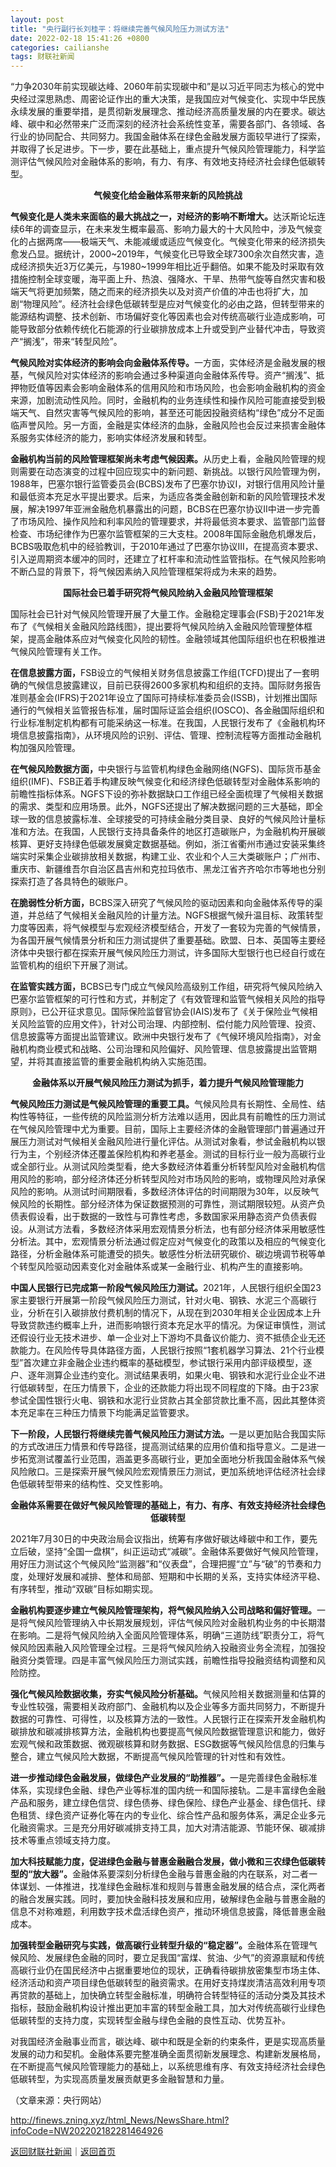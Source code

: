 ```yaml
---
layout: post
title: "央行副行长刘桂平：将继续完善气候风险压力测试方法"
date: 2022-02-18 15:41:26 +0800
categories: cailianshe
tags: 财联社新闻
---
```

<p>“力争2030年前实现碳达峰、2060年前实现碳中和”是以习近平同志为核心的党中央经过深思熟虑、周密论证作出的重大决策，是我国应对气候变化、实现中华民族永续发展的重要举措，是贯彻新发展理念、推动经济高质量发展的内在要求。碳达峰、碳中和必然带来广泛而深刻的经济社会系统性变革，需要各部门、各领域、各行业的协同配合、共同努力。我国金融体系在绿色金融发展方面较早进行了探索，并取得了长足进步。下一步，要在此基础上，重点提升气候风险管理能力，科学监测评估气候风险对金融体系的影响，有力、有序、有效地支持经济社会绿色低碳转型。</p>
 <p align="center"><strong>气候变化给金融体系带来新的风险挑战</strong></p><p><strong>气候变化是人类未来面临的最大挑战之一，对经济的影响不断增大。</strong>达沃斯论坛连续6年的调查显示，在未来发生概率最高、影响力最大的十大风险中，涉及气候变化的占据两席——极端天气、未能减缓或适应气候变化。气候变化带来的经济损失愈发凸显。据统计，2000~2019年，气候变化已导致全球7300余次自然灾害，造成经济损失近3万亿美元，与1980~1999年相比近乎翻倍。如果不能及时采取有效措施控制全球变暖，海平面上升、热浪、强降水、干旱、热带气旋等自然灾害和极端天气将更加频繁，随之而来的经济损失以及对资产价值的冲击也将扩大，加剧“物理风险”。经济社会绿色低碳转型是应对气候变化的必由之路，但转型带来的能源结构调整、技术创新、市场偏好变化等因素也会对传统高碳行业造成影响，可能导致部分依赖传统化石能源的行业碳排放成本上升或受到产业替代冲击，导致资产“搁浅”，带来“转型风险”。</p>
 <p><strong>气候风险对实体经济的影响会向金融体系传导。</strong>一方面，实体经济是金融发展的根基，气候风险对实体经济的影响会通过多种渠道向金融体系传导。资产“搁浅”、抵押物贬值等因素会影响金融体系的信用风险和市场风险，也会影响金融机构的资金来源，加剧流动性风险。同时，金融机构的业务连续性和操作风险可能直接受到极端天气、自然灾害等气候风险的影响，甚至还可能因投融资结构“绿色”成分不足面临声誉风险。另一方面，金融是实体经济的血脉，金融风险也会反过来损害金融体系服务实体经济的能力，影响实体经济发展和转型。</p>
 <p><strong>金融机构当前的风险管理框架尚未考虑气候因素。</strong>从历史上看，金融风险管理的规则需要在动态演变的过程中回应现实中的新问题、新挑战。以银行风险管理为例，1988年，巴塞尔银行监管委员会(BCBS)发布了巴塞尔协议I，对银行信用风险计量和最低资本充足水平提出要求。后来，为适应各类金融创新和新的风险管理技术发展，解决1997年亚洲金融危机暴露出的问题，BCBS在巴塞尔协议II中进一步完善了市场风险、操作风险和利率风险的管理要求，并将最低资本要求、监管部门监督检查、市场纪律作为巴塞尔监管框架的三大支柱。2008年国际金融危机爆发后，BCBS吸取危机中的经验教训，于2010年通过了巴塞尔协议III，在提高资本要求、引入逆周期资本缓冲的同时，还建立了杠杆率和流动性监管指标。在气候风险影响不断凸显的背景下，将气候因素纳入风险管理框架将成为未来的趋势。</p>
 <p align="center"><strong>国际社会已着手研究将气候风险纳入金融风险管理框架</strong></p><p>国际社会已针对气候风险管理开展了大量工作。金融稳定理事会(FSB)于2021年发布了《气候相关金融风险路线图》，提出要将气候风险纳入金融风险管理整体框架，提高金融体系应对气候变化风险的韧性。金融领域其他国际组织也在积极推进气候风险管理有关工作。</p>
 <p><strong>在信息披露方面，</strong>FSB设立的气候相关财务信息披露工作组(TCFD)提出了一套明确的气候信息披露建议，目前已获得2600多家机构和组织的支持。国际财务报告准则基金会(IFRS)于2021年设立了国际可持续标准委员会(ISSB)，计划推出国际通行的气候相关监管报告标准，届时国际证监会组织(IOSCO)、各金融国际组织和行业标准制定机构都有可能采纳这一标准。在我国，人民银行发布了《金融机构环境信息披露指南》，从环境风险的识别、评估、管理、控制流程等方面推动金融机构加强风险管理。</p>
 <p><strong>在气候风险数据方面，</strong>中央银行与监管机构绿色金融网络(NGFS)、国际货币基金组织(IMF)、FSB正着手构建反映气候变化和经济绿色低碳转型对金融体系影响的前瞻性指标体系。NGFS下设的弥补数据缺口工作组已经全面梳理了气候相关数据的需求、类型和应用场景。此外，NGFS还提出了解决数据问题的三大基础，即全球一致的信息披露标准、全球接受的可持续金融分类目录、良好的气候风险计量标准和方法。在我国，人民银行支持具备条件的地区打造碳账户，为金融机构开展碳核算、更好支持绿色低碳发展奠定数据基础。例如，浙江省衢州市通过安装采集终端实时采集企业碳排放相关数据，构建工业、农业和个人三大类碳账户；广州市、重庆市、新疆维吾尔自治区昌吉州和克拉玛依市、黑龙江省齐齐哈尔市等地也分别探索打造了各具特色的碳账户。</p>
 <p><strong>在脆弱性分析方面，</strong>BCBS深入研究了气候风险的驱动因素和向金融体系传导的渠道，并总结了气候相关金融风险的计量方法。NGFS根据气候升温目标、政策转型力度等因素，将气候模型与宏观经济模型结合，开发了一套较为完善的气候情景，为各国开展气候情景分析和压力测试提供了重要基础。欧盟、日本、英国等主要经济体中央银行都在探索开展气候风险压力测试，许多国际大型银行也已经自行或在监管机构的组织下开展了测试。</p>
 <p><strong>在监管实践方面，</strong>BCBS已专门成立气候风险高级别工作组，研究将气候风险纳入巴塞尔监管框架的可行性和方式，并制定了《有效管理和监管气候相关风险的指导原则》，已公开征求意见。国际保险监督官协会(IAIS)发布了《关于保险业气候相关风险监管的应用文件》，针对公司治理、内部控制、偿付能力风险管理、投资、信息披露等方面提出监管建议。欧洲中央银行发布了《气候环境风险指南》，对金融机构商业模式和战略、公司治理和风险偏好、风险管理、信息披露提出监管期望，并将其直接监管的重要金融机构纳入实施范围。</p>
 <p align="center"><strong>金融体系以开展气候风险压力测试为抓手，着力提升气候风险管理能力</strong></p><p><strong>气候风险压力测试是气候风险管理的重要工具。</strong>气候风险具有长期性、全局性、结构性等特征，一些传统的风险监测分析方法难以适用，因此具有前瞻性的压力测试在气候风险管理中尤为重要。目前，国际上主要经济体的金融管理部门普遍通过开展压力测试对气候相关金融风险进行量化评估。从测试对象看，参试金融机构以银行为主，个别经济体还覆盖保险机构和养老基金。测试的目标行业一般为高碳行业或全部行业。从测试风险类型看，绝大多数经济体着重分析转型风险对金融机构信用风险的影响，部分经济体还分析转型风险对市场风险的影响，或物理风险对承保风险的影响。从测试时间期限看，多数经济体评估的时间期限为30年，以反映气候风险的长期性。部分经济体为保证数据预测的可靠性，测试期限较短。从资产负债表假设看，出于数据的一致性与可靠性考虑，多数国家采用静态资产负债表假设。从测试方法看，多数经济体采用宏观情景分析法，也有部分经济体采用敏感性分析法。其中，宏观情景分析法通过假定应对气候变化的政策以及相应的气候变化路径，分析金融体系可能遭受的损失。敏感性分析法研究碳价、碳边境调节税等单个转型风险驱动因素变化对金融体系或某一金融行业、机构产生的直接影响。</p>
 <p><strong>中国人民银行已完成第一阶段气候风险压力测试。</strong>2021年，人民银行组织全国23家主要银行开展第一阶段气候风险压力测试，针对火电、钢铁、水泥三个高碳行业，分析在引入碳排放付费机制的情况下，从现在到2030年相关企业因成本上升导致贷款违约概率上升，进而影响银行资本充足水平的情况。为保证审慎性，测试还假设行业无技术进步、单一企业对上下游均不具备议价能力、资不抵债企业无还款能力。在风险传导具体路径方面，人民银行按照“1套机器学习算法、21个行业模型”首次建立非金融企业违约概率的基础模型，参试银行采用内部评级模型，逐户、逐年测算企业违约变化。测试结果表明，如果火电、钢铁和水泥行业企业不进行低碳转型，在压力情景下，企业的还款能力将出现不同程度的下降。由于23家参试全国性银行火电、钢铁和水泥行业贷款占其全部贷款比重不高，因此其整体资本充足率在三种压力情景下均能满足监管要求。</p>
 <p><strong>下一阶段，人民银行将继续完善气候风险压力测试方法。</strong>一是以更加贴合我国实际的方式改进压力情景和传导路径，提高测试结果的应用价值和指导意义。二是进一步拓宽测试覆盖行业范围，涵盖更多高碳行业，更加全面地分析我国金融体系气候风险敞口。三是探索开展气候风险宏观情景压力测试，更加系统地评估经济社会绿色低碳转型带来的结构性、交叉性影响。</p>
 <p align="center"><strong>金融体系需要在做好气候风险管理的基础上，有力、有序、有效支持经济社会绿色低碳转型</strong></p><p>2021年7月30日的中央政治局会议指出，统筹有序做好碳达峰碳中和工作，要先立后破，坚持“全国一盘棋”，纠正运动式“减碳”。金融体系要做好气候风险管理，用好压力测试这个气候风险“监测器”和“仪表盘”，合理把握“立”与“破”的节奏和力度，处理好发展和减排、整体和局部、短期和中长期的关系，支持实体经济平稳、有序转型，推动“双碳”目标如期实现。</p>
 <p><strong>金融机构要逐步建立气候风险管理架构，将气候风险纳入公司战略和偏好管理。</strong>一是将气候风险管理纳入中长期发展规划，评估气候风险对金融机构业务的中长期潜在影响。二是将气候风险纳入全面风险管理体系，明确“三道防线”职责分工，将气候风险因素融入风险管理全过程。三是将气候风险纳入投融资业务全流程，加强投融资分类管理。四是丰富气候风险压力测试实践，前瞻性指导投融资结构调整和风险防控。</p>
 <p><strong>强化气候风险数据收集，夯实气候风险分析基础。</strong>气候风险相关数据测量和估算的专业性较强，需要相关政府部门、金融机构以及企业等多方面共同努力，不断提升数据的可靠性、可得性，以及核算方法的一致性。人民银行正在探索开发金融机构碳排放和碳减排核算方法，金融机构也要提高气候风险数据管理意识和能力，做好宏观气候和政策数据、微观碳核算和财务数据、ESG数据等气候风险信息的归集与整合，建立气候风险大数据，不断提高气候风险管理的针对性和有效性。</p>
 <p><strong>进一步推动绿色金融发展，做绿色产业发展的“助推器”。</strong>一是完善绿色金融标准体系，实现绿色金融、绿色产业等标准的国内统一和国际接轨。二是丰富绿色金融产品和服务，建立绿色信贷、绿色债券、绿色保险、绿色产业基金、绿色信托、绿色租赁、绿色资产证券化等在内的专业化、综合性产品和服务体系，满足企业多元化融资需求。三是充分用好碳减排支持工具，加大对清洁能源、节能环保、碳减排技术等重点领域支持力度。</p>
 <p><strong>加大科技赋能力度，促进绿色金融与普惠金融融合发展，做小微和三农绿色低碳转型的“放大器”。</strong>金融体系要深刻分析绿色金融与普惠金融的内在联系，对二者一体谋划、一体推进，找准绿色金融标准和规则与普惠金融发展的结合点，深化两者的融合发展实践。同时，要加快金融科技发展和应用，破解绿色金融与普惠金融的信息不对称难题，利用数字技术盘活绿色资产，推动环境信息披露，降低普惠金融成本。</p>
 <p><strong>加强转型金融研究与实践，做高碳行业转型升级的“稳定器”。</strong>金融体系在管理气候风险、发展绿色金融的同时，要立足我国“富煤、贫油、少气”的资源禀赋和传统高碳行业仍在国民经济中占据重要地位的现状，正确看待碳排放密集型市场主体、经济活动和资产项目绿色低碳转型的融资需求。在用好支持煤炭清洁高效利用专项再贷款的基础上，加快确立转型金融标准，明确符合转型特征的活动分类及其技术指标，鼓励金融机构设计推出更加丰富的转型金融工具，加大对传统高碳行业绿色低碳转型的支持力度，实现转型金融与绿色金融的良性互动、优势互补。</p>
 <p>对我国经济金融事业而言，碳达峰、碳中和既是全新的约束条件，更是实现高质量发展的动力和契机。金融体系要完整准确全面贯彻新发展理念、构建新发展格局，在不断提高气候风险管理能力的基础上，以系统思维有序、有效支持经济社会绿色低碳转型，为实现高质量发展贡献更多金融智慧和力量。</p><p class="em_media">（文章来源：央行网站）</p>

<http://finews.zning.xyz/html_News/NewsShare.html?infoCode=NW202202182281464926>

[返回财联社新闻](//finews.withounder.com/category/cailianshe.html)｜[返回首页](//finews.withounder.com/)